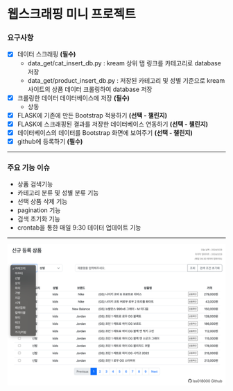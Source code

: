 # 웹스크래핑 미니 프로젝트

### 요구사항
- [x] 데이터 스크래핑 **(필수)**
    - data_get/cat_insert_db.py : kream 상위 탭 링크를 카테고리로 database 저장
    - data_get/product_insert_db.py : 저장된 카테고리 및 성별 기준으로 kream 사이트의 상품 데이터 크롤링하여 database 저장
- [x] 크롤링한 데이터 데이터베이스에 저장 **(필수)**
    - 상동
- [x] FLASK에 기존에 만든 Bootstrap 적용하기 **(선택 - 챌린지)**
- [x] FLASK에 스크래핑된 결과를 저장한 데이터베이스 연동하기 **(선택 - 챌린지)**
- [x] 데이터베이스의 데이터를 Bootstrap 화면에 보여주기 **(선택 - 챌린지)**
- [x] github에 등록하기 **(필수)**

---

### 주요 기능 이슈
- 상품 검색기능
- 카테고리 분류 및 성별 분류 기능
- 선택 상품 삭제 기능
- pagination 기능
- 검색 초기화 기능
- crontab을 통한 매일 9:30 데이터 업데이트 기능

---

<img src="https://raw.githubusercontent.com/lss018000/git_study/main/Flask_Server/clawling/img/img1.png">

